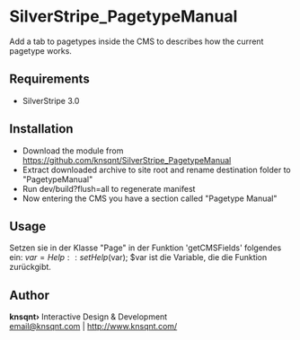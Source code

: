 SilverStripe_PagetypeManual
===========================

Add a tab to pagetypes inside the CMS to describes how the current pagetype works.

## Requirements
* SilverStripe 3.0

## Installation
* Download the module from https://github.com/knsqnt/SilverStripe_PagetypeManual
* Extract downloaded archive to site root and rename destination folder to "PagetypeManual"
* Run dev/build?flush=all to regenerate manifest
* Now entering the CMS you have a section called "Pagetype Manual"

## Usage
Setzen sie in der Klasse "Page" in der Funktion 'getCMSFields' folgendes ein:
$var = Help::setHelp($var);
$var ist die Variable, die die Funktion zurückgibt.

## Author
<strong>knsqnt&rsaquo;</strong> Interactive Design &amp; Development<br>
email@knsqnt.com | http://www.knsqnt.com/
